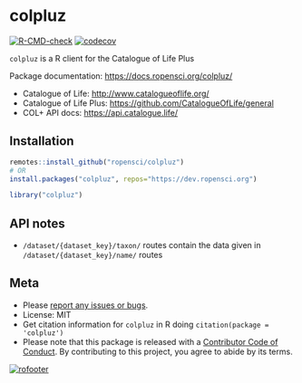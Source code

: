 colpluz
=======



<!-- README.md is generated from README.Rmd. Please edit that file -->

[![R-CMD-check](https://github.com/ropensci/colpluz/workflows/R-CMD-check/badge.svg)](https://github.com/ropensci/colpluz/actions)
[![codecov](https://codecov.io/gh/ropensci/colpluz/branch/master/graph/badge.svg)](https://codecov.io/gh/ropensci/colpluz)

`colpluz` is a R client for the Catalogue of Life Plus

Package documentation: https://docs.ropensci.org/colpluz/

* Catalogue of Life: http://www.catalogueoflife.org/
* Catalogue of Life Plus: https://github.com/CatalogueOfLife/general
* COL+ API docs: https://api.catalogue.life/

## Installation


```r
remotes::install_github("ropensci/colpluz")
# OR
install.packages("colpluz", repos="https://dev.ropensci.org")
```


```r
library("colpluz")
```

## API notes

* `/dataset/{dataset_key}/taxon/` routes contain the data given in `/dataset/{dataset_key}/name/` routes

## Meta

* Please [report any issues or bugs](https://github.com/ropensci/colpluz/issues).
* License: MIT
* Get citation information for `colpluz` in R doing `citation(package = 'colpluz')`
* Please note that this package is released with a [Contributor Code of Conduct](https://ropensci.org/code-of-conduct/). By contributing to this project, you agree to abide by its terms.

[![rofooter](https://ropensci.org/public_images/github_footer.png)](https://ropensci.org)
